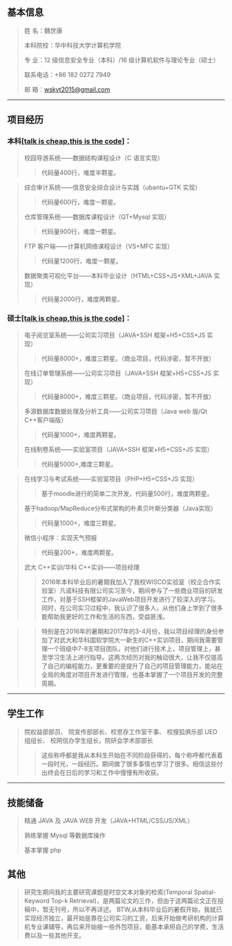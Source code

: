 ## 基本信息

> 姓 名：魏世康<br>
> 
> 本科院校：华中科技大学计算机学院<br>
> 
> 专 业：12 级信息安全专业（本科）/16 级计算机软件与理论专业（硕士）<br>
> 
> 联系电话：+86 182 0272 7949<br>
> 
> 邮 箱：wskyt2015@gmail.com<br>

<hr>

## 项目经历

### 本科[\[talk is cheap,this is the code\]][1]：

> 校园导游系统——数据结构课程设计（C 语言实现）<br>
> 
> >代码量400行，难度半颗星。

> 综合审计系统——信息安全综合设计与实践（ubantu+GTK 实现）<br>
>>代码量600行，难度一颗星。
> 
> 仓库管理系统——数据库课程设计（QT+Mysql 实现）<br>
>>代码量900行，难度一颗星。
> 
> FTP 客户端——计算机网络课程设计（VS+MFC 实现）<br>
>>代码量1200行，难度一颗星。
> 
> 数据聚类可视化平台——本科毕业设计（HTML+CSS+JS+XML+JAVA 实现）<br>
>>代码量2000行，难度两颗星。

### 硕士[\[talk is cheap,this is the code\]][2]：

> 电子阅览室系统——公司实习项目（JAVA+SSH 框架+H5+CSS+JS 实现）<br>
>>代码量8000+，难度三颗星。（商业项目，代码涉密，暂不开放）
> 
> 在线订单管理系统——公司实习项目（JAVA+SSH 框架+H5+CSS+JS 实现）<br>
>>代码量8000+，难度三颗星。（商业项目，代码涉密，暂不开放）
> 
> 
> 多源数据库数据处理及分析工具——公司实习项目（Java web 版/Qt C++客户端版）
>>代码量1000+，难度两颗星。
> 
> 在线制卷系统——实验室项目（JAVA+SSH 框架+H5+CSS+JS 实现）
> >代码量5000+,难度三颗星。

> 在线学习与考试系统——实验室项目（PHP+H5+CSS+JS 实现）<br>
>>基于moodle进行的简单二次开发，代码量500行，难度两颗星。
> 
> 基于hadoop/MapReduce分布式架构的朴素贝叶斯分类器（Java实现）
>>代码量1000+，难度三颗星。
> 
> 微信小程序：实现天气预报
>>代码量200+，难度两颗星。
> 
> 武大 C++实训/华科 C++实训——项目经理<br>
>>2016年本科毕业后的暑期我加入了我校WISCO实验室（校企合作实验室）凡诺科技有限公司实习至今，期间参与了一些商业项目的研发工作，对基于SSH框架的JavaWeb项目开发进行了较深入的学习。同时，在公司实习过程中，我认识了很多人，从他们身上学到了很多能帮助我更好的工作和生活的东西，受益匪浅。

>>特别是在2016年的暑期和2017年的3-4月份，我以项目经理的身份参加了对武大和华科国软学院大一新生的C++实训项目，期间我需要管理一个班级中7-8支项目团队，对他们进行技术上，项目管理上，甚至学习生活上进行指导。这两次经历对我的触动很大，让我不仅提高了自己的编程能力，更重要的是提升了自己的项目管理能力，能站在全局的角度对项目开发进行管理，也基本掌握了一个项目开发的完整周期。

<hr>

## 学生工作

> 院权益部部员、 院宣传部部长、校思存工作室干事、 校搜狐俱乐部 UED 组组长、 校网信办学生组长，院研会学术部部长<br>
>>这些称呼都是我从本科生开始在不同阶段获得的，每个称呼都代表着一段时光，一段经历。期间做了很多事情也学习了很多。相信这些付出终会在日后的学习和工作中慢慢有所收获。

<hr>

## 技能储备

> 精通 JAVA 及 JAVA WEB 开发（JAVA+HTML/CSS/JS/XML）<br>
> 
> 熟练掌握 Mysql 等数据库操作<br>
> 
> 基本掌握 php<br>

## 其他
>研究生期间我的主要研究课题是时空文本对象的检索(Temporal Spatial-Keyword Top-k Retrieval)，是两篇论文的三作，但由于这两篇论文正在投稿中，暂无刊号，所以不再详述。
>BTW,从本科毕业后的暑假开始，我就已实现经济独立，最开始是靠在公司实习的工资，后来开始做考研机构的计算机专业课辅导，再后来开始接一些外包项目，能基本承担自己的学费，生活费以及一些其他开支。

  [1]: https://github.com/Whisky2017/UnderGraduatePro
  [2]: https://github.com/Whisky2017
